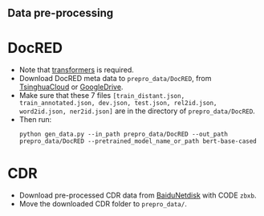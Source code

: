 Data pre-processing
--------------

# DocRED
- Note that [transformers](https://github.com/huggingface/transformers/issues) is required.
- Download DocRED meta data to `prepro_data/DocRED`, from [TsinghuaCloud](https://cloud.tsinghua.edu.cn/d/99e1c0805eb64736af95/) or [GoogleDrive](https://drive.google.com/drive/folders/1Ri3LIILKKBi3aBJjUVCOBpGX5PpONHRK).
- Make sure that these 7 files `[train_distant.json, train_annotated.json, dev.json, test.json, rel2id.json, word2id.json, ner2id.json]` are in the directory of `prepro_data/DocRED`.
- Then run:
    ```shell
    python gen_data.py --in_path prepro_data/DocRED --out_path prepro_data/DocRED --pretrained_model_name_or_path bert-base-cased
    ```
# CDR
- Download pre-processed CDR data from [BaiduNetdisk](https://pan.baidu.com/s/1TShYAqqK1uL-YvTFYggNsQ) with CODE `zbxb`.
- Move the downloaded CDR folder to `prepro_data/`.
